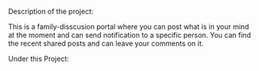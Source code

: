 Description of the project:

This is a family-disscusion portal where you can post what is in your mind at the moment and can send notification to a specific person. You can find the recent shared posts and can leave your comments on it.

Under this Project: